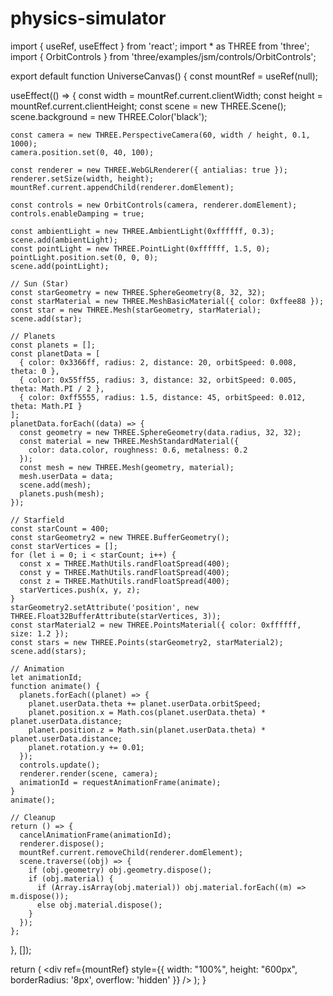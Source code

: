 # physics-simulator
import { useRef, useEffect } from 'react';
import * as THREE from 'three';
import { OrbitControls } from 'three/examples/jsm/controls/OrbitControls';

export default function UniverseCanvas() {
  const mountRef = useRef(null);

  useEffect(() => {
    const width = mountRef.current.clientWidth;
    const height = mountRef.current.clientHeight;
    const scene = new THREE.Scene();
    scene.background = new THREE.Color('black');

    const camera = new THREE.PerspectiveCamera(60, width / height, 0.1, 1000);
    camera.position.set(0, 40, 100);

    const renderer = new THREE.WebGLRenderer({ antialias: true });
    renderer.setSize(width, height);
    mountRef.current.appendChild(renderer.domElement);

    const controls = new OrbitControls(camera, renderer.domElement);
    controls.enableDamping = true;

    const ambientLight = new THREE.AmbientLight(0xffffff, 0.3);
    scene.add(ambientLight);
    const pointLight = new THREE.PointLight(0xffffff, 1.5, 0);
    pointLight.position.set(0, 0, 0);
    scene.add(pointLight);

    // Sun (Star)
    const starGeometry = new THREE.SphereGeometry(8, 32, 32);
    const starMaterial = new THREE.MeshBasicMaterial({ color: 0xffee88 });
    const star = new THREE.Mesh(starGeometry, starMaterial);
    scene.add(star);

    // Planets
    const planets = [];
    const planetData = [
      { color: 0x3366ff, radius: 2, distance: 20, orbitSpeed: 0.008, theta: 0 },
      { color: 0x55ff55, radius: 3, distance: 32, orbitSpeed: 0.005, theta: Math.PI / 2 },
      { color: 0xff5555, radius: 1.5, distance: 45, orbitSpeed: 0.012, theta: Math.PI }
    ];
    planetData.forEach((data) => {
      const geometry = new THREE.SphereGeometry(data.radius, 32, 32);
      const material = new THREE.MeshStandardMaterial({
        color: data.color, roughness: 0.6, metalness: 0.2
      });
      const mesh = new THREE.Mesh(geometry, material);
      mesh.userData = data;
      scene.add(mesh);
      planets.push(mesh);
    });

    // Starfield
    const starCount = 400;
    const starGeometry2 = new THREE.BufferGeometry();
    const starVertices = [];
    for (let i = 0; i < starCount; i++) {
      const x = THREE.MathUtils.randFloatSpread(400);
      const y = THREE.MathUtils.randFloatSpread(400);
      const z = THREE.MathUtils.randFloatSpread(400);
      starVertices.push(x, y, z);
    }
    starGeometry2.setAttribute('position', new THREE.Float32BufferAttribute(starVertices, 3));
    const starMaterial2 = new THREE.PointsMaterial({ color: 0xffffff, size: 1.2 });
    const stars = new THREE.Points(starGeometry2, starMaterial2);
    scene.add(stars);

    // Animation
    let animationId;
    function animate() {
      planets.forEach((planet) => {
        planet.userData.theta += planet.userData.orbitSpeed;
        planet.position.x = Math.cos(planet.userData.theta) * planet.userData.distance;
        planet.position.z = Math.sin(planet.userData.theta) * planet.userData.distance;
        planet.rotation.y += 0.01;
      });
      controls.update();
      renderer.render(scene, camera);
      animationId = requestAnimationFrame(animate);
    }
    animate();

    // Cleanup
    return () => {
      cancelAnimationFrame(animationId);
      renderer.dispose();
      mountRef.current.removeChild(renderer.domElement);
      scene.traverse((obj) => {
        if (obj.geometry) obj.geometry.dispose();
        if (obj.material) {
          if (Array.isArray(obj.material)) obj.material.forEach((m) => m.dispose());
          else obj.material.dispose();
        }
      });
    };
  }, []);

  return (
    <div ref={mountRef} style={{
      width: "100%", height: "600px", borderRadius: '8px', overflow: 'hidden'
    }} />
  );
}
